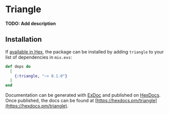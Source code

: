 # Triangle

**TODO: Add description**

## Installation

If [available in Hex](https://hex.pm/docs/publish), the package can be installed
by adding `triangle` to your list of dependencies in `mix.exs`:

```elixir
def deps do
  [
    {:triangle, "~> 0.1.0"}
  ]
end
```

Documentation can be generated with [ExDoc](https://github.com/elixir-lang/ex_doc)
and published on [HexDocs](https://hexdocs.pm). Once published, the docs can
be found at [https://hexdocs.pm/triangle](https://hexdocs.pm/triangle).

